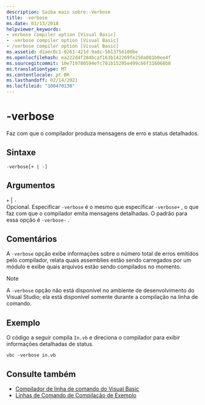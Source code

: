 ```yaml
---
description: Saiba mais sobre:-Verbose
title: -verbose
ms.date: 03/13/2018
helpviewer_keywords:
- verbose compiler option [Visual Basic]
- -verbose compiler option [Visual Basic]
- /verbose compiler option [Visual Basic]
ms.assetid: d1aec0c1-0261-421d-9adc-5b13756100be
ms.openlocfilehash: ea222d4f284bcaf163b142269fe250a081b0ee4f
ms.sourcegitcommit: 10e719780594efc781b15295e499c66f316068b8
ms.translationtype: MT
ms.contentlocale: pt-BR
ms.lasthandoff: 02/14/2021
ms.locfileid: "100470130"
---
```

# <a name="-verbose"></a>-verbose

Faz com que o compilador produza mensagens de erro e status detalhados.  
  
## <a name="syntax"></a>Sintaxe  
  
```console  
-verbose[+ | -]  
```  
  
## <a name="arguments"></a>Argumentos  

 `+` &#124; `-`  
 Opcional. Especificar `-verbose` é o mesmo que especificar `-verbose+` , o que faz com que o compilador emita mensagens detalhadas. O padrão para essa opção é `-verbose-` .  
  
## <a name="remarks"></a>Comentários  

 A `-verbose` opção exibe informações sobre o número total de erros emitidos pelo compilador, relata quais assemblies estão sendo carregados por um módulo e exibe quais arquivos estão sendo compilados no momento.  
  
> [!NOTE]
> A `-verbose` opção não está disponível no ambiente de desenvolvimento do Visual Studio; ela está disponível somente durante a compilação na linha de comando.  
  
## <a name="example"></a>Exemplo  

 O código a seguir compila `In.vb` e direciona o compilador para exibir informações detalhadas de status.  
  
```console  
vbc -verbose in.vb  
```  
  
## <a name="see-also"></a>Consulte também

- [Compilador de linha de comando do Visual Basic](index.md)
- [Linhas de Comando de Compilação de Exemplo](sample-compilation-command-lines.md)
